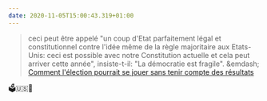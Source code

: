 ```yaml
---
date: 2020-11-05T15:00:43.319+01:00
---
```

> ceci peut être appelé "un coup d'Etat parfaitement légal et constitutionnel contre l'idée même de la règle majoritaire aux Etats-Unis: ceci est possible avec notre Constitution actuelle et cela peut arriver cette année", insiste-t-il: "La démocratie est fragile".
> &emdash; [Comment l'élection pourrait se jouer sans tenir compte des résultats](https://www.rts.ch/info/monde/11727206-comment-lelection-pourrait-se-jouer-sans-tenir-compte-des-resultats.html)

🗳️🇺🇸🤯

